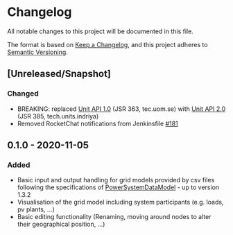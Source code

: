 # Changelog
All notable changes to this project will be documented in this file.

The format is based on [Keep a Changelog](https://keepachangelog.com/en/1.0.0/),
and this project adheres to [Semantic Versioning](https://semver.org/spec/v2.0.0.html).

## [Unreleased/Snapshot]

### Changed
-   BREAKING: replaced [Unit API 1.0](https://github.com/unitsofmeasurement/uom-se) (JSR 363, tec.uom.se) with [Unit API 2.0](https://github.com/unitsofmeasurement/indriya) (JSR 385, tech.units.indriya)
-   Removed RocketChat notifications from Jenkinsfile [#181](https://github.com/ie3-institute/NetPadPlusPlus/issues/181)

## **0.1.0** - 2020-11-05

### Added
-   Basic input and output handling for grid models provided by csv files following the specifications of [PowerSystemDataModel](https://raw.githubusercontent.com/ie3-institute/PowerSystemDataModel) - up to version 1.3.2
-   Visualisation of the grid model including system participants (e.g. loads, pv plants, ...)
-   Basic editing functionality (Renaming, moving around nodes to alter their geographical position, ...)
